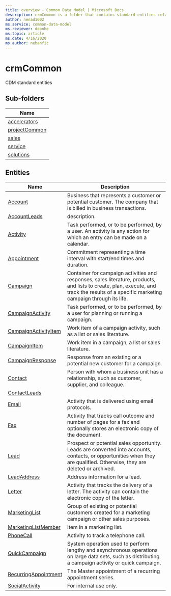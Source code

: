```yaml
---
title: overview - Common Data Model | Microsoft Docs
description: crmCommon is a folder that contains standard entities related to the Common Data Model.
author: nenad1002
ms.service: common-data-model
ms.reviewer: deonhe
ms.topic: article
ms.date: 4/16/2020
ms.author: nebanfic
---
```


# crmCommon

CDM standard entities  

## Sub-folders

|Name|
|---|
|[accelerators](accelerators/overview.md)|
|[projectCommon](projectCommon/overview.md)|
|[sales](sales/overview.md)|
|[service](service/overview.md)|
|[solutions](solutions/overview.md)|




## Entities

|Name|Description|
|---|---|
|[Account](Account.md)|Business that represents a customer or potential customer. The company that is billed in business transactions.|
|[AccountLeads](AccountLeads.md)|description.|
|[Activity](Activity.md)|Task performed, or to be performed, by a user. An activity is any action for which an entry can be made on a calendar.|
|[Appointment](Appointment.md)|Commitment representing a time interval with start/end times and duration.|
|[Campaign](Campaign.md)|Container for campaign activities and responses, sales literature, products, and lists to create, plan, execute, and track the results of a specific marketing campaign through its life.|
|[CampaignActivity](CampaignActivity.md)|Task performed, or to be performed, by a user for planning or running a campaign.|
|[CampaignActivityItem](CampaignActivityItem.md)|Work item of a campaign activity, such as a list or sales literature.|
|[CampaignItem](CampaignItem.md)|Work item in a campaign, a list or sales literature.|
|[CampaignResponse](CampaignResponse.md)|Response from an existing or a potential new customer for a campaign.|
|[Contact](Contact.md)|Person with whom a business unit has a relationship, such as customer, supplier, and colleague.|
|[ContactLeads](ContactLeads.md)||
|[Email](Email.md)|Activity that is delivered using email protocols.|
|[Fax](Fax.md)|Activity that tracks call outcome and number of pages for a fax and optionally stores an electronic copy of the document.|
|[Lead](Lead.md)|Prospect or potential sales opportunity. Leads are converted into accounts, contacts, or opportunities when they are qualified. Otherwise, they are deleted or archived.|
|[LeadAddress](LeadAddress.md)|Address information for a lead.|
|[Letter](Letter.md)|Activity that tracks the delivery of a letter. The activity can contain the electronic copy of the letter.|
|[MarketingList](MarketingList.md)|Group of existing or potential customers created for a marketing campaign or other sales purposes.|
|[MarketingListMember](MarketingListMember.md)|Item in a marketing list.|
|[PhoneCall](PhoneCall.md)|Activity to track a telephone call.|
|[QuickCampaign](QuickCampaign.md)|System operation used to perform lengthy and asynchronous operations on large data sets, such as distributing a campaign activity or quick campaign.|
|[RecurringAppointment](RecurringAppointment.md)|The Master appointment of a recurring appointment series.|
|[SocialActivity](SocialActivity.md)|For internal use only.|
